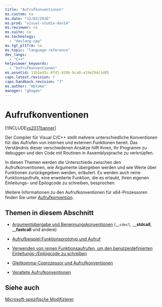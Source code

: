 ```yaml
---
title: "Aufrufkonventionen"
ms.custom: na
ms.date: "12/03/2016"
ms.prod: "visual-studio-dev14"
ms.reviewer: na
ms.suite: na
ms.technology: 
  - "devlang-cpp"
ms.tgt_pltfrm: na
ms.topic: "language-reference"
dev_langs: 
  - "C++"
helpviewer_keywords: 
  - "Aufrufkonventionen"
ms.assetid: 11b1e45c-8fd1-420b-bca0-a19e294c1d85
caps.latest.revision: 7
caps.handback.revision: "7"
ms.author: "mblome"
manager: "ghogen"
---
```

# Aufrufkonventionen
[!INCLUDE[vs2017banner](../assembler/inline/includes/vs2017banner.md)]

Der Compiler für Visual C\/C\+\+ stellt mehrere unterschiedliche Konventionen für das Aufrufen von internen und externen Funktionen bereit.  Das Verständnis dieser verschiedenen Ansätze hilft Ihnen, Ihr Programm zu debuggen und den Code mit Routinen in Assemblysprache zu verknüpfen.  
  
 In diesen Themen werden die Unterschiede zwischen den Aufrufkonventionen, wie Argumente übergeben werden und wie Werte über Funktionen zurückgegeben werden, erläutert.  Es werden auch reine Funktionsaufrufe, eine erweiterte Funktion, die es erlaubt, Ihren eigenen Einleitungs\- und Epilogcode zu schreiben, besprochen.  
  
 Weitere Informationen zu den Aufrufkonventionen für x64\-Prozessoren finden Sie unter [Aufrufkonvention](../build/calling-convention.md).  
  
## Themen in diesem Abschnitt  
  
-   [Argumentübergabe und Benennungskonventionen](../cpp/argument-passing-and-naming-conventions.md) \(\_\_`cdecl`, \_\_**stdcall**, \_\_**fastcall** und andere\)  
  
-   [Aufrufbeispiel:Funktionsprototyp und Aufruf](../cpp/calling-example-function-prototype-and-call.md)  
  
-   [Verwenden von reinen Funktionsaufrufen, um den benutzerdefinierten Einleitungs\-\/Epilogcode zu schreiben](../cpp/naked-function-calls.md)  
  
-   [Gleitkomma\-Coprozessor und Aufrufkonventionen](../cpp/floating-point-coprocessor-and-calling-conventions.md)  
  
-   [Veraltete Aufrufkonventionen](../cpp/obsolete-calling-conventions.md)  
  
## Siehe auch  
 [Microsoft\-spezifische Modifizierer](../cpp/microsoft-specific-modifiers.md)